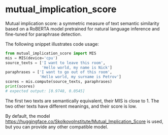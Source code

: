 # mutual_implication_score

Mutual implication score: a symmetric measure of text semantic similarity
based on a RoBERTA model pretrained for natural language inference
and fine-tuned for paraphrase detection.

The following snippet illustrates code usage:
```python
from mutual_implication_score import MIS
mis = MIS(device='cpu')
source_texts = ['I want to leave this room',
                'Hello world, my name is Nick']
paraphrases = ['I want to go out of this room',
               'Hello world, my surname is Petrov']
scores = mis.compute(source_texts, paraphrases)
print(scores)
# expected output: [0.9748, 0.0545]
```

The first two texts are semantically equivalent, their MIS is close to 1. 
The two other texts have different meanings, and their score is low.

By default, the model 
https://huggingface.co/SkolkovoInstitute/Mutual_Implication_Score
is used, but you can provide any other compatible model.
